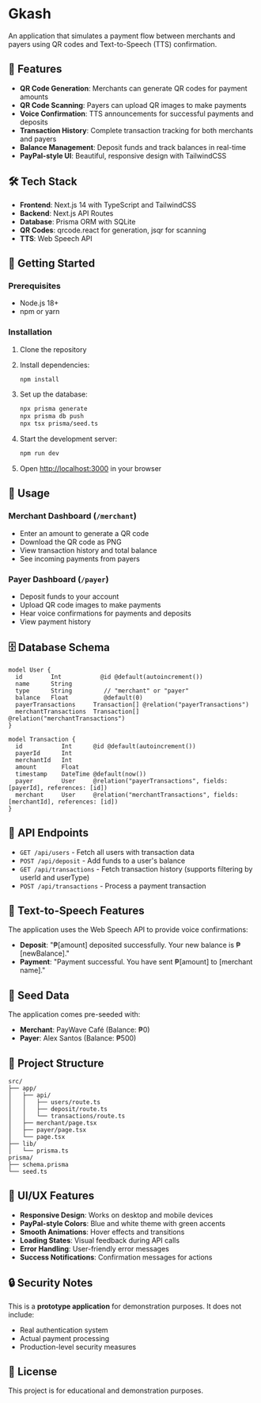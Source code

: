# Gkash

An application that simulates a payment flow between merchants and payers using QR codes and Text-to-Speech (TTS) confirmation.

## 🎯 Features

- **QR Code Generation**: Merchants can generate QR codes for payment amounts
- **QR Code Scanning**: Payers can upload QR images to make payments
- **Voice Confirmation**: TTS announcements for successful payments and deposits
- **Transaction History**: Complete transaction tracking for both merchants and payers
- **Balance Management**: Deposit funds and track balances in real-time
- **PayPal-style UI**: Beautiful, responsive design with TailwindCSS

## 🛠️ Tech Stack

- **Frontend**: Next.js 14 with TypeScript and TailwindCSS
- **Backend**: Next.js API Routes
- **Database**: Prisma ORM with SQLite
- **QR Codes**: qrcode.react for generation, jsqr for scanning
- **TTS**: Web Speech API

## 🚀 Getting Started

### Prerequisites

- Node.js 18+ 
- npm or yarn

### Installation

1. Clone the repository
2. Install dependencies:
   ```bash
   npm install
   ```

3. Set up the database:
   ```bash
   npx prisma generate
   npx prisma db push
   npx tsx prisma/seed.ts
   ```

4. Start the development server:
   ```bash
   npm run dev
   ```

5. Open [http://localhost:3000](http://localhost:3000) in your browser

## 📱 Usage

### Merchant Dashboard (`/merchant`)
- Enter an amount to generate a QR code
- Download the QR code as PNG
- View transaction history and total balance
- See incoming payments from payers

### Payer Dashboard (`/payer`)
- Deposit funds to your account
- Upload QR code images to make payments
- Hear voice confirmations for payments and deposits
- View payment history

## 🗄️ Database Schema

```prisma
model User {
  id        Int           @id @default(autoincrement())
  name      String
  type      String         // "merchant" or "payer"
  balance   Float          @default(0)
  payerTransactions     Transaction[] @relation("payerTransactions")
  merchantTransactions  Transaction[] @relation("merchantTransactions")
}

model Transaction {
  id           Int      @id @default(autoincrement())
  payerId      Int
  merchantId   Int
  amount       Float
  timestamp    DateTime @default(now())
  payer        User     @relation("payerTransactions", fields: [payerId], references: [id])
  merchant     User     @relation("merchantTransactions", fields: [merchantId], references: [id])
}
```

## 🔌 API Endpoints

- `GET /api/users` - Fetch all users with transaction data
- `POST /api/deposit` - Add funds to a user's balance
- `GET /api/transactions` - Fetch transaction history (supports filtering by userId and userType)
- `POST /api/transactions` - Process a payment transaction

## 🎤 Text-to-Speech Features

The application uses the Web Speech API to provide voice confirmations:

- **Deposit**: "₱[amount] deposited successfully. Your new balance is ₱[newBalance]."
- **Payment**: "Payment successful. You have sent ₱[amount] to [merchant name]."

## 🧪 Seed Data

The application comes pre-seeded with:
- **Merchant**: PayWave Café (Balance: ₱0)
- **Payer**: Alex Santos (Balance: ₱500)

## 📁 Project Structure

```
src/
├── app/
│   ├── api/
│   │   ├── users/route.ts
│   │   ├── deposit/route.ts
│   │   └── transactions/route.ts
│   ├── merchant/page.tsx
│   ├── payer/page.tsx
│   └── page.tsx
├── lib/
│   └── prisma.ts
prisma/
├── schema.prisma
└── seed.ts
```

## 🎨 UI/UX Features

- **Responsive Design**: Works on desktop and mobile devices
- **PayPal-style Colors**: Blue and white theme with green accents
- **Smooth Animations**: Hover effects and transitions
- **Loading States**: Visual feedback during API calls
- **Error Handling**: User-friendly error messages
- **Success Notifications**: Confirmation messages for actions

## 🔒 Security Notes

This is a **prototype application** for demonstration purposes. It does not include:
- Real authentication system
- Actual payment processing
- Production-level security measures

## 📝 License

This project is for educational and demonstration purposes.